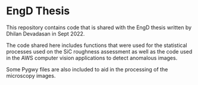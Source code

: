 # EngD Thesis
This repository contains code that is shared with the EngD thesis written by Dhilan Devadasan in Sept 2022.

The code shared here includes functions that were used for the statistical processes used on the SiC roughness assessment as well as the code used in the AWS computer vision applications to detect anomalous images. 

Some Pygwy files are also included to aid in the processing of the microscopy images. 
